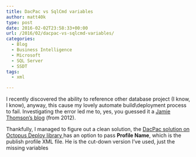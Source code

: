 ```yaml
---
title: DacPac vs SqlCmd variables
author: matt40k
type: post
date: 2016-02-02T23:58:33+00:00
url: /2016/02/dacpac-vs-sqlcmd-variables/
categories:
  - Blog
  - Business Intelligence
  - Microsoft
  - SQL Server
  - SSDT
tags:
  - xml

---
```

I recently discovered the ability to reference other database project (I know, I know), anyway, this cause my lovely automate build\deployment process to fail. Investigating the error led me to, yes, you guessed it a <a href="http://sqlblog.com/blogs/jamie_thomson/archive/2012/11/13/a-dacpac-limitation-deploy-dacpac-wizard-does-not-understand-sqlcmd-variables.aspx" target="_blank" rel="nofollow">Jamie Thomson&#8217;s blog</a> (from 2012).

Thankfully, I managed to figure out a clean solution, the <a href="https://library.octopusdeploy.com/#!/step-template/actiontemplate-sql-deploy-dacpac" target="_blank" rel="nofollow">DacPac solution on Octopus Deploy library </a>has an option to pass **Profile Name**, which is the publish profile XML file. He is the cut-down version I&#8217;ve used, just the missing variables

<div class="gist-oembed" data-gist="matt40k/1c1999ec349d00018037.json">
</div>
